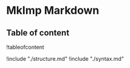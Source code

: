 <style>
.layout-heading-top {
    display: block;
}
.layout-heading {
    display: none;
}
.layout {
    margin: 0em;
}

@media (min-width: 1200px) {
    .layout-heading-top {
        display: none;
    }
    .layout-heading {
        display: block;
    }
    .layout {
        display: -webkit-box;
        display: -ms-flexbox;
        display: flex;
        padding: 1em;
        max-height: 100vh;
        margin: -1em;
    }
    .toc {
        width: 20%;
        min-width: 250px;
        padding: .25em;
        padding-bottom: 1em;
        margin-top: -1em;
        margin-bottom: -1em;
        overflow: auto;
        border-right: 1px solid #555;
    }
    .layout-content {
        -webkit-box-flex: 1;
            -ms-flex: 1;
                flex: 1;
        padding-left: 1em;
        padding-right: 1em;
        padding-bottom: 2em;
        margin-right: -1em;
        margin-top: -1em;
        margin-bottom: -1em;
        overflow: auto;
    }
}
</style>

<div class="layout-heading-top">

# MkImp Markdown
</div>

<div class="layout">
<div class="toc">

## Table of content

!tableofcontent
</div>
<div class="layout-content">
<div class="layout-heading">

# MkImp Markdown
</div>

!include "./structure.md"
!include "./syntax.md"
</div>
</div>
